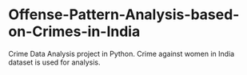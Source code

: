 # Offense-Pattern-Analysis-based-on-Crimes-in-India
Crime Data Analysis project in Python. Crime against women in India dataset is used for analysis.

